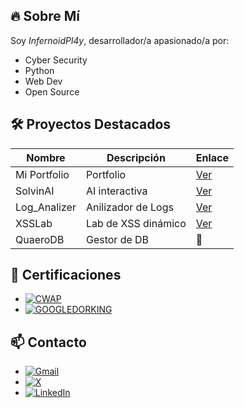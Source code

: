 ## 🔥 Sobre Mí
Soy *InfernoidPl4y*, desarrollador/a apasionado/a por:
- Cyber Security
- Python
- Web Dev
- Open Source

## 🛠️ Proyectos Destacados
| Nombre       | Descripción          | Enlace |
|--------------|----------------------|--------|
| Mi Portfolio | Portfolio            | [Ver](https://infernoidpl4y.netlify.app/) |
| SolvinAI     | AI interactiva       | [Ver](https://github.com/infernoidpl4y/SolvinAI) |
| Log_Analizer | Anilizador de Logs   | [Ver](https://github.com/infernoidpl4y/Log_Analyzer) |
| XSSLab       | Lab de XSS dinámico  | [Ver](https://github.com/infernoidpl4y/XSSLab)|
| QuaeroDB     | Gestor de DB         | 🤫 |

## 📜 Certificaciones

- [![CWAP](https://img.shields.io/badge/Certificacion-CWAP-red)](certificaciones/certificate-196197b1.pdf)  
- [![GOOGLEDORKING](https://img.shields.io/badge/Certificacion-GoogleDorking-red)](certificaciones/certificate-9212e0e1.pdf)  

## 📫 Contacto
- [![Gmail](https://img.shields.io/badge/Gmail-D14836?style=for-the-badge&logo=gmail&logoColor=white)](mailto:infernoidpl4y@gmail.com)  
- [![X](https://img.shields.io/badge/X-000000?style=for-the-badge&logo=x&logoColor=white)](https://x.com/InfernoidPl4y)  
- [![LinkedIn](https://img.shields.io/badge/LinkedIn-0077B5?style=for-the-badge&logo=linkedin&logoColor=white)](https://www.linkedin.com/in/ronnie-molina-mart%C3%ADnez-16185a302/)
